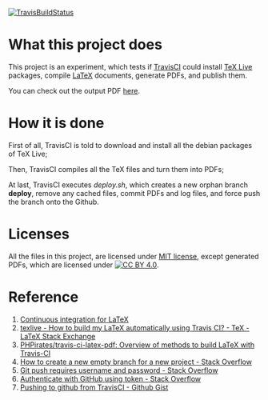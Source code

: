 [![TravisBuildStatus](https://travis-ci.org/donizyo/LaTeX-Travis.svg?branch=master)](https://travis-ci.org/donizyo/LaTeX-Travis)

# What this project does
This project is an experiment,
which tests if [TravisCI](https://travis-ci.org/) could
install [TeX Live](https://www.tug.org/texlive/) packages,
compile [LaTeX](https://www.latex-project.org/) documents,
generate PDFs,
and publish them.

You can check out the output PDF [here](https://github.com/donizyo/LaTeX-Travis/blob/deploy/main.pdf).

# How it is done
First of all, TravisCI is told to download and install
all the debian packages of TeX Live;

Then, TravisCI compiles all the TeX files
and turn them into PDFs;

At last, TravisCI executes _deploy.sh_,
which creates a new orphan branch **deploy**,
remove any cached files,
commit PDFs and log files,
and force push the branch onto the Github.

# Licenses
All the files in this project,
are licensed under [MIT license](https://choosealicense.com/licenses/mit/),
except generated PDFs, which are licensed
under [![CC BY 4.0](https://licensebuttons.net/l/by/4.0/80x15.png)](https://creativecommons.org/licenses/by/4.0/).

# Reference
1. [Continuous integration for LaTeX](https://mirocupak.com/continuous-integration-for-latex/)
2. [texlive - How to build my LaTeX automatically using Travis CI? - TeX - LaTeX Stack Exchange](https://tex.stackexchange.com/q/398830/174531)
3. [PHPirates/travis-ci-latex-pdf: Overview of methods to build LaTeX with Travis-CI](https://github.com/PHPirates/travis-ci-latex-pdf)
4. [How to create a new empty branch for a new project - Stack Overflow](https://stackoverflow.com/a/13969482/4927212)
5. [Git push requires username and password - Stack Overflow](https://stackoverflow.com/a/50007306/4927212)
6. [Authenticate with GitHub using token - Stack Overflow](https://stackoverflow.com/a/22977235/4927212)
7. [Pushing to github from TravisCI - Github Gist](https://gist.github.com/willprice/e07efd73fb7f13f917ea)
